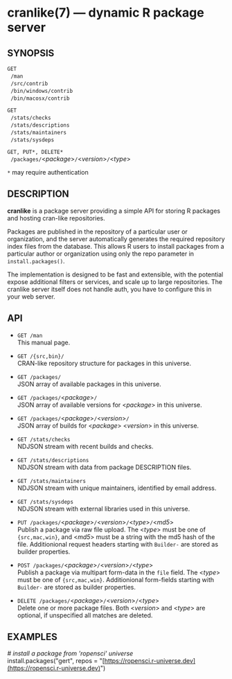 
# cranlike(7) &mdash; dynamic R package server

## SYNOPSIS

`GET`  
&nbsp; `/man`  
&nbsp; `/src/contrib`  
&nbsp; `/bin/windows/contrib`  
&nbsp; `/bin/macosx/contrib`  

`GET`  
&nbsp; `/stats/checks`  
&nbsp; `/stats/descriptions`  
&nbsp; `/stats/maintainers`  
&nbsp; `/stats/sysdeps`  

`GET, PUT*, DELETE*`  
&nbsp; `/packages/`&lt;*package*>`/`&lt;*version*>`/`&lt;*type*>  

`*` may require authentication

## DESCRIPTION

**cranlike** is a package server providing a simple API for storing
R packages and hosting cran-like repositories. 

Packages are published in the repository of a particular user or 
organization, and the server automatically generates the required 
repository index files from the database. 
This allows R users to install packages from a particular author or 
organization using only the repo parameter in `install.packages()`.

The implementation is designed to be fast and extensible, with the
potential expose additional filters or services, and scale up to
large repositories. The cranlike server itself does not handle auth,
you have to configure this in your web server.

## API

* `GET /man`  
  This manual page.

* `GET /{src,bin}/`  
  CRAN-like repository structure for packages in this universe.

* `GET /packages/`  
  JSON array of available packages in this universe.

* `GET /packages/`&lt;*package*>`/`  
  JSON array of available versions for <*package*> in this universe.

* `GET /packages/`&lt;*package*>`/`&lt;*version*>`/`  
  JSON array of builds for <*package*> <*version*> in this universe.

* `GET /stats/checks`  
  NDJSON stream with recent builds and checks.

* `GET /stats/descriptions`  
  NDJSON stream with data from package DESCRIPTION files.

* `GET /stats/maintainers`  
  NDJSON stream with unique maintainers, identified by email address.

* `GET /stats/sysdeps`  
  NDJSON stream with external libraries used in this universe.

* `PUT /packages/`&lt;*package*>`/`&lt;*version*>`/`&lt;*type*>`/`&lt;*md5*>` `   
  Publish a package via raw file upload. The <*type*> must be one of `{src,mac,win}`,
  and <*md5*> must be a string with the md5 hash of the file. 
  Additionional request headers starting with `Builder-` are stored as builder properties.

* `POST /packages/`&lt;*package*>`/`&lt;*version*>`/`&lt;*type*>` `  
  Publish a package via multipart form-data in the `file` field. 
  The <*type*> must be one of `{src,mac,win}`. Additionional form-fields
  starting with `Builder-` are stored as builder properties.

* `DELETE /packages/`&lt;*package*>`/`&lt;*version*>`/`&lt;*type*>` `  
  Delete one or more package files. Both <*version*> and <*type*> are optional,
  if unspecified all matches are deleted.

## EXAMPLES
*# install a package from 'ropensci' universe*  
install.packages("gert", repos = "[https://ropensci.r-universe.dev](https://ropensci.r-universe.dev)")  
